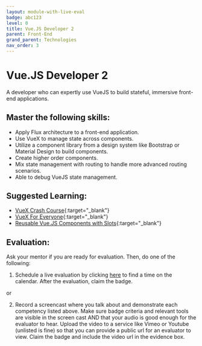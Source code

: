 ```yaml
---
layout: module-with-live-eval
badge: abc123
level: 0
title: Vue.JS Developer 2
parent: Front-End
grand_parent: Technologies
nav_order: 3
---
```

# Vue.JS Developer 2

A developer who can expertly use VueJS to build stateful, immersive front-end applications.

## Master the following skills:

- Apply Flux architecture to a front-end application.
- Use VueX to manage state across components.
- Utilize a component library from a design system like Bootstrap or Material Design to build components.
- Create higher order components.
- Mix state management with routing to handle more advanced routing scenarios.
- Able to debug VueJS state management.

## Suggested Learning:

- [VueX Crash Course](https://www.youtube.com/watch?v=5lVQgZzLMHc){:target="\_blank"}
- [VueX For Everyone](https://vueschool.io/courses/vuex-for-everyone){:target="\_blank"}
- [Reusable Vue.JS Components with Slots](https://vueschool.io/courses/reusable-vuejs-components-with-slots){:target="\_blank"}

## Evaluation:

Ask your mentor if you are ready for evaluation. Then, do one of the following:

1. Schedule a live evaluation by clicking [here](https://api.logro.io/widget/appointment/codex-evals/full-stack) to find a time on the calendar. After the evaluation, claim the badge.

or

2. Record a screencast where you talk about and demonstrate each competency listed above. Make sure badge criteria and relevant tools are visible in the screen cast AND that your audio is good enough for the evaluator to hear. Upload the video to a service like Vimeo or Youtube (unlisted is fine) so that you can provide a public url for an evaluator to view. Claim the badge and include the video url in the evidence box.

